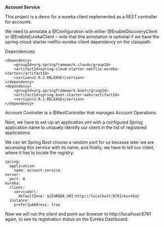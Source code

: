 **Account Service**

This project is a demo for a eureka client implemented as a REST controller for accounts.

We need to annotate a @Configuration with either @EnableDiscoveryClient or @EnableEurekaClient – note that this annotation is optional if we have the spring-cloud-starter-netflix-eureka-client dependency on the classpath.

Dependencies:

```
<dependency>
    <groupId>org.springframework.cloud</groupId>
    <artifactId>spring-cloud-starter-netflix-eureka-starter</artifactId>
    <version>2.0.2.RELEASE</version>
</dependency>
<dependency>
    <groupId>org.springframework.boot</groupId>
    <artifactId>spring-boot-starter-web</artifactId>
    <version>2.0.1.RELEASE</version>
</dependency>
```

Account Controller is a @RestController that manages Account Operations.

Next, we have to set-up an application.yml with a configured Spring application name to uniquely identify our client in the list of registered applications.

We can let Spring Boot choose a random port for us because later we are accessing this service with its name, and finally, we have to tell our client, where it has to locate the registry:

```
spring:
  application:
    name: account-service
server:
  port: 0
eureka:
  client:
    serviceUrl:
      defaultZone: ${EUREKA_URI:http://localhost:8761/eureka}
  instance:
    preferIpAddress: true
```    

Now we will run the client and point our browser to http://localhost:8761 again, to see its registration status on the Eureka Dashboard.